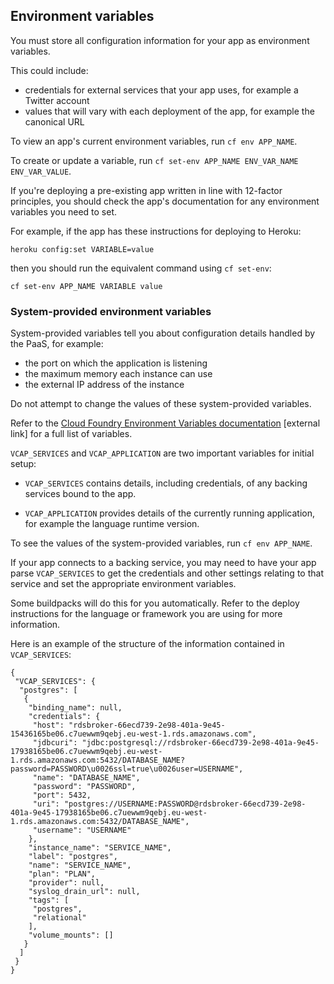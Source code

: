 ## Environment variables

You must store all configuration information for your app as environment variables. 

This could include:

- credentials for external services that your app uses, for example a Twitter account
- values that will vary with each deployment of the app, for example the canonical URL

To view an app's current environment variables, run `cf env APP_NAME`.

To create or update a variable, run `cf set-env APP_NAME ENV_VAR_NAME ENV_VAR_VALUE`.

If you're deploying a pre-existing app written in line with 12-factor principles, you should check the app's documentation for any environment variables you need to set.

For example, if the app has these instructions for deploying to Heroku:

```
heroku config:set VARIABLE=value
```

then you should run the equivalent command using `cf set-env`:

```
cf set-env APP_NAME VARIABLE value
```

### System-provided environment variables

System-provided variables tell you about configuration details handled by the PaaS, for example:

- the port on which the application is listening 
- the maximum memory each instance can use
- the external IP address of the instance

Do not attempt to change the values of these system-provided variables.

Refer to the [Cloud Foundry Environment Variables documentation](https://docs.cloudfoundry.org/devguide/deploy-apps/environment-variable.html) [external link] for a full list of variables.

`VCAP_SERVICES` and `VCAP_APPLICATION` are two important variables for initial setup:

- `VCAP_SERVICES` contains details, including credentials, of any backing services bound to the app.

- `VCAP_APPLICATION` provides details of the currently running application, for example the language runtime version.

To see the values of the system-provided variables, run `cf env APP_NAME`.

If your app connects to a backing service, you may need to have your app parse `VCAP_SERVICES` to get the credentials and other settings relating to that service and set the appropriate environment variables.

Some buildpacks will do this for you automatically. Refer to the deploy instructions for the language or framework you are using for more information.

Here is an example of the structure of the information contained in `VCAP_SERVICES`:

```
{
 "VCAP_SERVICES": {
  "postgres": [
   {
    "binding_name": null,
    "credentials": {
     "host": "rdsbroker-66ecd739-2e98-401a-9e45-15436165be06.c7uewwm9qebj.eu-west-1.rds.amazonaws.com",
     "jdbcuri": "jdbc:postgresql://rdsbroker-66ecd739-2e98-401a-9e45-17938165be06.c7uewwm9qebj.eu-west-1.rds.amazonaws.com:5432/DATABASE_NAME?password=PASSWORD\u0026ssl=true\u0026user=USERNAME",
     "name": "DATABASE_NAME",
     "password": "PASSWORD",
     "port": 5432,
     "uri": "postgres://USERNAME:PASSWORD@rdsbroker-66ecd739-2e98-401a-9e45-17938165be06.c7uewwm9qebj.eu-west-1.rds.amazonaws.com:5432/DATABASE_NAME",
     "username": "USERNAME"
    },
    "instance_name": "SERVICE_NAME",
    "label": "postgres",
    "name": "SERVICE_NAME",
    "plan": "PLAN",
    "provider": null,
    "syslog_drain_url": null,
    "tags": [
     "postgres",
     "relational"
    ],
    "volume_mounts": []
   }
  ]
 }
}
```
